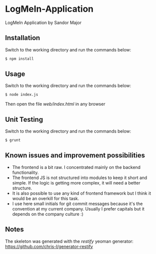 # LogMeIn-Application
LogMeIn Application by Sandor Major

## Installation
Switch to the working directory and run the commands below:

```sh
$ npm install
```

## Usage
Switch to the working directory and run the commands below:

```sh
$ node index.js
```

Then open the file *web/index.html* in any browser

## Unit Testing
Switch to the working directory and run the commands below:

```sh
$ grunt
```

## Known issues and improvement possibilities
- The frontend is a bit raw. I concentrated mainly on the backend functionality.
- The frontend JS is not structured into modules to keep it short and simple. If the logic is getting more complex, it will need a better structure.
- It is also possible to use any kind of frontend framework but I think it would be an overkill for this task.
- I use here small initials for git commit messages because it's the convention at my current company. Usually I prefer capitals but it depends on the company culture :)

## Notes
The skeleton was generated with the *restify* yeoman generator: https://github.com/chris-l/generator-restify
